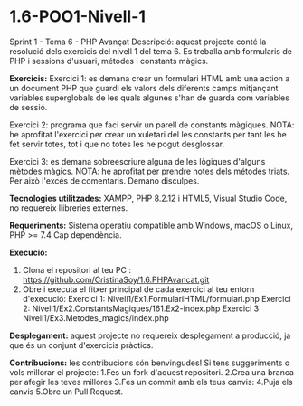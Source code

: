 # 1.6-POO1-Nivell-1
Sprint 1 - Tema 6 - PHP Avançat
Descripció: aquest projecte conté la resolució dels exercicis del nivell 1 del tema 6. 
Es treballa amb formularis de PHP i sessions d'usuari, métodes i constants màgics. 

**Exercicis:**
Exercici 1: es demana crear un formulari HTML amb una action a un document PHP que guardi els valors dels diferents camps mitjançant variables superglobals de les quals algunes s'han de guarda com variables de sessió.

Exercici 2: programa que faci servir un parell de constants màgiques.
NOTA: he aprofitat l'exercici per crear un xuletari del les constants per tant les he fet servir totes, tot i que no totes les he pogut desglossar. 

Exercici 3: es demana sobreescriure alguna de les lògiques d'alguns mètodes màgics. 
NOTA: he aprofitat per prendre notes dels métodes triats. Per això l'excés de comentaris. Demano disculpes.

**Tecnologies utilitzades:**
XAMPP, PHP 8.2.12 i HTML5, Visual Studio Code, no requereix llibreries externes.

**Requeriments:**
Sistema operatiu compatible amb Windows, macOS o Linux, PHP >= 7.4 Cap dependència.

**Execució:**
1. Clona el repositori al teu PC : https://github.com/CristinaSoy/1.6.PHPAvancat.git
2. Obre i executa el fitxer principal de cada exercici al teu entorn d'execució: 
Exercici 1: Nivell1/Ex1.FormulariHTML/formulari.php
Exercici 2: Nivell1/Ex2.ConstantsMagiques/161.Ex2-index.php
Exercici 3: Nivell1/Ex3.Metodes_magics/index.php

**Desplegament:** aquest projecte no requereix desplegament a producció, ja que és un conjunt d'exercicis pràctics. 

**Contribucions:** les contribucions són benvingudes! Si tens suggeriments o vols millorar el projecte:
1.Fes un fork d'aquest repositori.
2.Crea una branca per afegir les teves millores
3.Fes un commit amb els teus canvis:
4.Puja els canvis
5.Obre un Pull Request.

